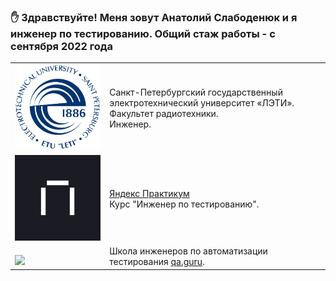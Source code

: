### :raised_hand: Здравствуйте! Меня зовут Анатолий Слабоденюк и я инженер по тестированию. Общий стаж работы - с сентября 2022 года

<!--
**AnatolySlabodenyuk/AnatolySlabodenyuk** is a ✨ _special_ ✨ repository because its `README.md` (this file) appears on your GitHub profile.

Here are some ideas to get you started:

- 🔭 I’m currently working on ...
- 🌱 I’m currently learning ...
- 👯 I’m looking to collaborate on ...
- 🤔 I’m looking for help with ...
- 💬 Ask me about ...
- 📫 How to reach me: ...
- 😄 Pronouns: ...
- ⚡ Fun fact: ...
-->

<table width="100%" border='0'>
   <tr> 
    <td width="30%" valign="bottom"><img src="images/leti.png"></td><td valign="middle">Санкт-Петербургский государственный электротехнический университет «ЛЭТИ».</br>Факультет радиотехники.</br>Инженер.</td></tr>
    <tr><td width="30%" valign="bottom"><img src="images/practicum.jpg"></td><td valign="middle"><a target="_blank" href="https://qa.guru">Яндекс Практикум</a></br>Курс "Инженер по тестированию".</td>
    <tr><td width="30%" valign="bottom"><img src="/images/qa-guru80.png"></td><td valign="middle">Школа инженеров по автоматизации тестирования <a target="_blank" href="https://qa.guru">qa.guru</a>.</td></tr>
   </tr>
  </table>
  </br>


